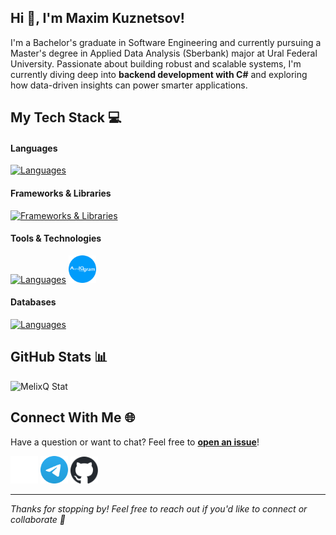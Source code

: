 ## Hi 👋, I'm Maxim Kuznetsov!

I'm a Bachelor's graduate in Software Engineering and currently pursuing a Master's degree in Applied Data Analysis (Sberbank) major at Ural Federal University. Passionate about building robust and scalable systems, I'm currently diving deep into **backend development with C#** and exploring how data-driven insights can power smarter applications.

## My Tech Stack 💻

#### Languages
[![Languages](https://skillicons.dev/icons?i=cs,py,java)](https://skillicons.dev)

#### Frameworks & Libraries
[![Frameworks & Libraries](https://skillicons.dev/icons?i=dotnet,fastapi)](https://skillicons.dev)

#### Tools & Technologies
[![Languages](https://skillicons.dev/icons?i=unity)](https://skillicons.dev) <img src="https://raw.githubusercontent.com/melixq/melixq/main/images/stack/aiogram.svg" alt="AIogram" width="44"/>

#### Databases
[![Languages](https://skillicons.dev/icons?i=postgres,mongo,redis)](https://skillicons.dev)

## GitHub Stats 📊

![MelixQ Stat](https://github-readme-stats.vercel.app/api?username=melixq&show_icons=true&theme=catppuccin_mocha)

## Connect With Me 🌐

Have a question or want to chat? Feel free to **[open an issue](https://github.com/melixq/melixq/issues)**!

[<img src="https://raw.githubusercontent.com/melixq/melixq/refs/heads/main/images/socials/vk.svg" alt="VK" width="44" />](https://vk.com/melix42)
[<img src="https://raw.githubusercontent.com/melixq/melixq/refs/heads/main/images/socials/telegram.svg" alt="Telegram" width="44" />](https://t.me/melix42)
[<img src="https://raw.githubusercontent.com/melixq/melixq/refs/heads/main/images/socials/github.svg" alt="GitHub" width="44" />](https://github.com/melixq)

---

*Thanks for stopping by! Feel free to reach out if you'd like to connect or collaborate 🤝*
